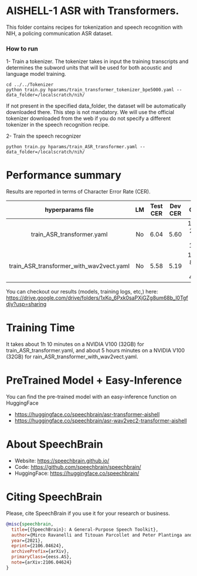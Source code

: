 # AISHELL-1 ASR with Transformers.
This folder contains recipes for tokenization and speech recognition with NIH, a policing communication ASR dataset.

### How to run
1- Train a tokenizer. The tokenizer takes in input the training transcripts and determines the subword units that will be used for both acoustic and language model training.

```
cd ../../Tokenizer
python train.py hparams/train_transformer_tokenizer_bpe5000.yaml --data_folder=/localscratch/nih/
```
If not present in the specified data_folder, the dataset will be automatically downloaded there.
This step is not mandatory. We will use the official tokenizer downloaded from the web if you do not 
specify a different tokenizer in the speech recognition recipe. 

2- Train the speech recognizer
```
python train.py hparams/train_ASR_transformer.yaml --data_folder=/localscratch/nih/
```

# Performance summary
Results are reported in terms of Character Error Rate (CER).

| hyperparams file | LM | Test CER | Dev CER | GPUs |
|:--------------------------:|:-----:| :-----:| :-----:| :-----: |
| train_ASR_transformer.yaml | No | 6.04 | 5.60 | 1xRTX 2080 Ti 11GB |
| train_ASR_transformer_with_wav2vect.yaml | No | 5.58 | 5.19 | 1xRTX 8000 Ti 48GB |

You can checkout our results (models, training logs, etc,) here:
https://drive.google.com/drive/folders/1xKo_6Pxk0saPXjGZg8um68b_l0Tgfdjy?usp=sharing

# Training Time
It takes about 1h 10 minutes on a NVIDIA V100 (32GB) for train_ASR_transformer.yaml,
and about 5 hours minutes on a NVIDIA V100 (32GB) for rain_ASR_transformer_with_wav2vect.yaml.


# PreTrained Model + Easy-Inference
You can find the pre-trained model with an easy-inference function on HuggingFace
- https://huggingface.co/speechbrain/asr-transformer-aishell
- https://huggingface.co/speechbrain/asr-wav2vec2-transformer-aishell
 

# **About SpeechBrain**
- Website: https://speechbrain.github.io/
- Code: https://github.com/speechbrain/speechbrain/
- HuggingFace: https://huggingface.co/speechbrain/


# **Citing SpeechBrain**
Please, cite SpeechBrain if you use it for your research or business.

```bibtex
@misc{speechbrain,
  title={{SpeechBrain}: A General-Purpose Speech Toolkit},
  author={Mirco Ravanelli and Titouan Parcollet and Peter Plantinga and Aku Rouhe and Samuele Cornell and Loren Lugosch and Cem Subakan and Nauman Dawalatabad and Abdelwahab Heba and Jianyuan Zhong and Ju-Chieh Chou and Sung-Lin Yeh and Szu-Wei Fu and Chien-Feng Liao and Elena Rastorgueva and François Grondin and William Aris and Hwidong Na and Yan Gao and Renato De Mori and Yoshua Bengio},
  year={2021},
  eprint={2106.04624},
  archivePrefix={arXiv},
  primaryClass={eess.AS},
  note={arXiv:2106.04624}
}
```